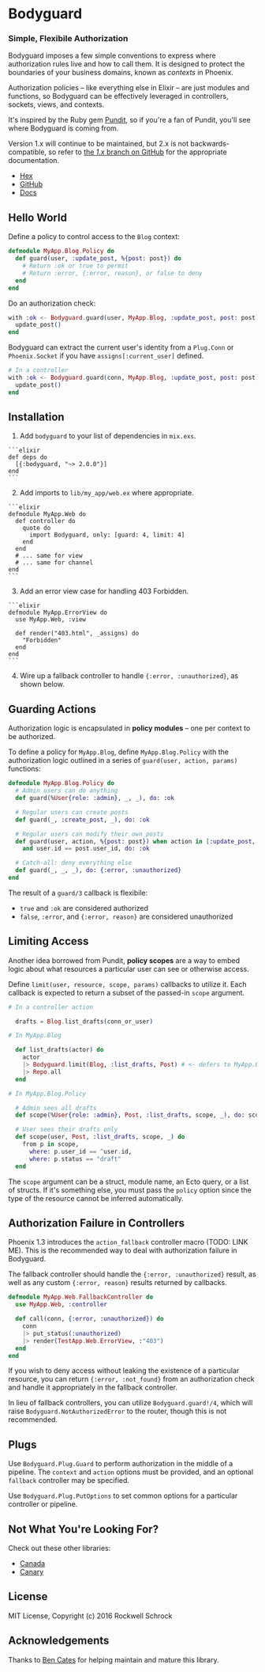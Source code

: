 # Bodyguard

### Simple, Flexibile Authorization

Bodyguard imposes a few simple conventions to express where authorization rules live and how to call them. It is designed to protect the boundaries of your business domains, known as *contexts* in Phoenix.

Authorization policies – like everything else in Elixir – are just modules and functions, so Bodyguard can be effectively leveraged in controllers, sockets, views, and contexts.

It's inspired by the Ruby gem [Pundit](https://github.com/elabs/pundit), so if you're a fan of Pundit, you'll see where Bodyguard is coming from.

Version 1.x will continue to be maintained, but 2.x is not backwards-compatible, so refer to [the *1.x* branch on GitHub](https://github.com/schrockwell/bodyguard/tree/1.x) for the appropriate documentation.

* [Hex](https://hex.pm/packages/bodyguard)
* [GitHub](https://github.com/schrockwell/bodyguard)
* [Docs](https://hexdocs.pm/bodyguard/)

## Hello World

Define a policy to control access to the `Blog` context:

```elixir
defmodule MyApp.Blog.Policy do
  def guard(user, :update_post, %{post: post}) do
    # Return :ok or true to permit
    # Return :error, {:error, reason}, or false to deny
  end
end
```

Do an authorization check:

```elixir
with :ok <- Bodyguard.guard(user, MyApp.Blog, :update_post, post: post) do
  update_post()
end
```

Bodyguard can extract the current user's identity from a `Plug.Conn` or `Phoenix.Socket` if you have `assigns[:current_user]` defined.

```elixir
# In a controller
with :ok <- Bodyguard.guard(conn, MyApp.Blog, :update_post, post: post) do
  update_post()
end
```
## Installation

  1. Add `bodyguard` to your list of dependencies in `mix.exs`.

    ```elixir
    def deps do
      [{:bodyguard, "~> 2.0.0"}]
    end
    ```

  2. Add imports to `lib/my_app/web.ex` where appropriate.

    ```elixir
    defmodule MyApp.Web do
      def controller do
        quote do
          import Bodyguard, only: [guard: 4, limit: 4]
        end
      end
      # ... same for view
      # ... same for channel
    end
    ```

  3. Add an error view case for handling 403 Forbidden.

    ```elixir
    defmodule MyApp.ErrorView do
      use MyApp.Web, :view

      def render("403.html", _assigns) do
        "Forbidden"
      end
    end
    ```

  4. Wire up a fallback controller to handle `{:error, :unauthorized}`, as shown below.

## Guarding Actions

Authorization logic is encapsulated in **policy modules** – one per context to be authorized.

To define a policy for `MyApp.Blog`, define `MyApp.Blog.Policy` with the authorization logic outlined in a series of `guard(user, action, params)` functions:

```elixir
defmodule MyApp.Blog.Policy do
  # Admin users can do anything
  def guard(%User{role: :admin}, _, _), do: :ok

  # Regular users can create posts
  def guard(_, :create_post, _), do: :ok

  # Regular users can modify their own posts
  def guard(user, action, %{post: post}) when action in [:update_post, :delete_post] 
    and user.id == post.user_id, do: :ok

  # Catch-all: deny everything else
  def guard(_, _, _), do: {:error, :unauthorized}
end
```

The result of a `guard/3` callback is flexibile:

* `true` and `:ok` are considered authorized
* `false`, `:error`, and `{:error, reason}` are considered unauthorized

## Limiting Access

Another idea borrowed from Pundit, **policy scopes** are a way to embed logic about what resources a particular user can see or otherwise access.

Define `limit(user, resource, scope, params)` callbacks to utilize it. Each callback is expected to return a subset of the passed-in `scope` argument.

```elixir
# In a controller action

  drafts = Blog.list_drafts(conn_or_user)

# In MyApp.Blog

  def list_drafts(actor) do
    actor
    |> Bodyguard.limit(Blog, :list_drafts, Post) # <- defers to MyApp.Blog.Policy
    |> Repo.all
  end

# In MyApp.Blog.Policy

  # Admin sees all drafts
  def scope(%User{role: :admin}, Post, :list_drafts, scope, _), do: scope

  # User sees their drafts only
  def scope(user, Post, :list_drafts, scope, _) do
    from p in scope,
      where: p.user_id == ^user.id,
      where: p.status == "draft"
  end
```

The `scope` argument can be a struct, module name, an Ecto query, or a list of structs. If it's something else, you must pass the `policy` option since the type of the resource cannot be inferred automatically.

## Authorization Failure in Controllers

Phoenix 1.3 introduces the `action_fallback` controller macro (TODO: LINK ME). This is the recommended way to deal with authorization failure in Bodyguard.

The fallback controller should handle the `{:error, :unauthorized}` result, as well as any custom `{:error, reason}` results returned by callbacks.

```elixir
defmodule MyApp.Web.FallbackController do
  use MyApp.Web, :controller

  def call(conn, {:error, :unauthorized}) do
    conn
    |> put_status(:unauthorized)
    |> render(TestApp.Web.ErrorView, :"403")
  end
end
```
If you wish to deny access without leaking the existence of a particular resource, you can return `{:error, :not_found}` from an authorization check and handle it appropriately in the fallback controller.

In lieu of fallback controllers, you can utilize `Bodyguard.guard!/4`, which will raise `Bodyguard.NotAuthorizedError` to the router, though this is not recommended.

## Plugs

Use `Bodyguard.Plug.Guard` to perform authorization in the middle of a pipeline. The `context` and `action` options must be provided, and an optional `fallback` controller may be specified.

Use `Bodyguard.Plug.PutOptions` to set common options for a particular controller or pipeline.

## Not What You're Looking For?

Check out these other libraries:

* [Canada](https://github.com/jarednorman/canada)
* [Canary](https://github.com/cpjk/canary)

## License

MIT License, Copyright (c) 2016 Rockwell Schrock

## Acknowledgements

Thanks to [Ben Cates](https://github.com/bencates) for helping maintain and mature this library.

